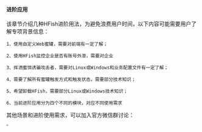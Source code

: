 
#### 进阶应用

该章节介绍几种HFish进阶用法，为避免浪费用户时间，以下内容可能需要用户了解专项背景信息：

```
1、使用自定义Web蜜罐，需要对前端有一定了解；

2、使用HFish监控企业是否有账号外泄，需要对企业

3、挥洒蜜饵诱骗攻击者，需要对Linux或Windows和业务配置文件有一定了解；

4、需要了解所有蜜罐触发方式和触发状态，需要部分技术知识；

5、希望卸载HFish，需要部分Linux或Windows技术知识；

6、当前进阶应用分为四个不同的模块，对应不同使用需求
```


其他场景和进阶使用需求，可以加入官方微信群讨论：

<img src="http://img.threatbook.cn/hfish/image-20211221132836482.png" style="zoom:33%;" />


